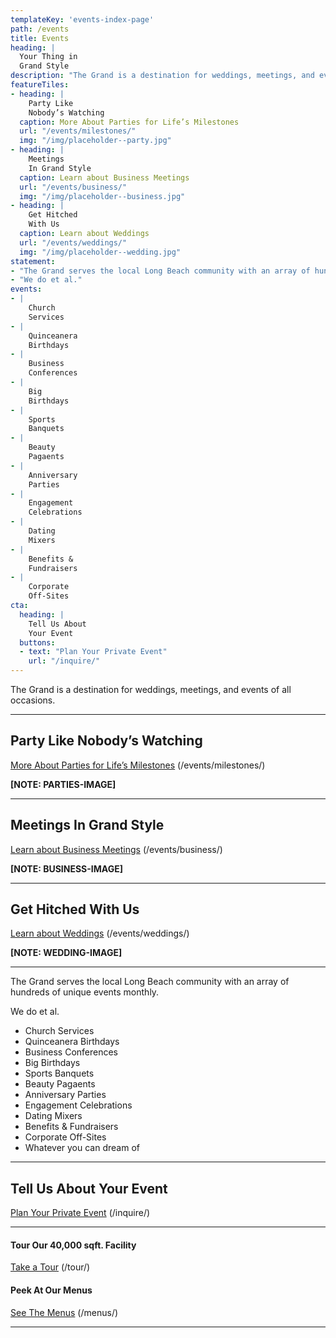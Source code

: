 ```yaml
---
templateKey: 'events-index-page'
path: /events
title: Events
heading: |
  Your Thing in
  Grand Style
description: "The Grand is a destination for weddings, meetings, and events of all occasions."
featureTiles:
- heading: |
    Party Like
    Nobody’s Watching
  caption: More About Parties for Life’s Milestones
  url: "/events/milestones/"
  img: "/img/placeholder--party.jpg"
- heading: |
    Meetings
    In Grand Style
  caption: Learn about Business Meetings
  url: "/events/business/"
  img: "/img/placeholder--business.jpg"
- heading: |
    Get Hitched
    With Us
  caption: Learn about Weddings
  url: "/events/weddings/"
  img: "/img/placeholder--wedding.jpg"
statement:
- "The Grand serves the local Long Beach community with an array of hundreds of unique events monthly."
- "We do et al."
events:
- |
    Church
    Services
- |
    Quinceanera
    Birthdays
- |
    Business
    Conferences
- |
    Big
    Birthdays
- |
    Sports
    Banquets
- |
    Beauty
    Pagaents
- |
    Anniversary
    Parties
- |
    Engagement
    Celebrations
- |
    Dating
    Mixers
- |
    Benefits &
    Fundraisers
- |
    Corporate
    Off-Sites
cta:
  heading: |
    Tell Us About
    Your Event
  buttons:
  - text: "Plan Your Private Event"
    url: "/inquire/"
---
```


The Grand is a destination for weddings, meetings, and events of all occasions.

---

## Party Like Nobody’s Watching
[More About Parties for Life’s Milestones](/events/milestones/) (/events/milestones/)

**[NOTE: PARTIES-IMAGE]**

---

## Meetings In Grand Style
[Learn about Business Meetings](/events/business/) (/events/business/)

**[NOTE: BUSINESS-IMAGE]**

---

## Get Hitched With Us
[Learn about Weddings](/events/weddings/) (/events/weddings/)

**[NOTE: WEDDING-IMAGE]**

---

The Grand serves the local Long Beach community with an array of hundreds of unique events monthly.

We do et al.

- Church Services
- Quinceanera Birthdays
- Business Conferences
- Big Birthdays
- Sports Banquets
- Beauty Pagaents
- Anniversary Parties
- Engagement Celebrations
- Dating Mixers
- Benefits & Fundraisers
- Corporate Off-Sites
- Whatever you can dream of

---

## Tell Us About Your Event
[Plan Your Private Event](/inquire/) (/inquire/)

---

#### Tour Our 40,000 sqft. Facility
[Take a Tour](/tour/) (/tour/)

#### Peek At Our Menus
[See The Menus](/menus/) (/menus/)

---
